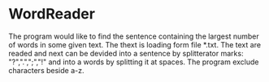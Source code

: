 # WordReader

The program would like to find the sentence containing the largest number of  words in some given text. 
The thext is loading form file *.txt. The text are readed and next can be devided into a sentence by 
splitterator marks: "?",".",";","!" and into a words by splitting it at spaces. The program exclude characters 
beside a-z. 

